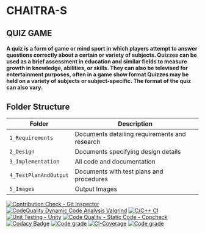 # CHAITRA-S

## QUIZ GAME  
#### A quiz is a form of game or mind sport in which players attempt to answer questions correctly about a certain or variety of subjects. Quizzes can be used as a brief assessment in education and similar fields to measure growth in knowledge, abilities, or skills. They can also be televised for entertainment purposes, often in a game show format Quizzes may be held on a variety of subjects or subject-specific. The format of the quiz can also vary.

## Folder Structure
Folder                    | Description
--------------------------| -----------------------------------------
`1_Requirements`          | Documents detailing requirements and research
`2_Design`                | Documents specifying design details
`3_Implementation`        | All code and documentation
`4_TestPlanAndOutput`     | Documents with test plans and procedures
`5_Images`                | Output Images

[![Contribution Check - Git Inspector](https://github.com/Chaitra15S/CHAITRA-S/actions/workflows/gitinspector.yml/badge.svg)](https://github.com/Chaitra15S/CHAITRA-S/actions/workflows/gitinspector.yml)    [![CodeQuality Dynamic Code Analysis Valgrind](https://github.com/Chaitra15S/CHAITRA-S/actions/workflows/CodeQuality_Dynamic.yml/badge.svg)](https://github.com/Chaitra15S/CHAITRA-S/actions/workflows/CodeQuality_Dynamic.yml)    [![C/C++ CI](https://github.com/Chaitra15S/CHAITRA-S/actions/workflows/c-build.yml/badge.svg)](https://github.com/Chaitra15S/CHAITRA-S/actions/workflows/c-build.yml)    [![Unit Testing - Unity](https://github.com/Chaitra15S/CHAITRA-S/actions/workflows/unity.yml/badge.svg)](https://github.com/Chaitra15S/CHAITRA-S/actions/workflows/unity.yml)    [![Code Quality - Static Code - Cppcheck](https://github.com/Chaitra15S/CHAITRA-S/actions/workflows/cppcheck.yml/badge.svg)](https://github.com/Chaitra15S/CHAITRA-S/actions/workflows/cppcheck.yml)    [![Codacy Badge](https://app.codacy.com/project/badge/Grade/e2a6ee1111f547ac94c6f8fef13cbb3d)](https://www.codacy.com/gh/Chaitra15S/CHAITRA-S/dashboard?utm_source=github.com&amp;utm_medium=referral&amp;utm_content=Chaitra15S/CHAITRA-S&amp;utm_campaign=Badge_Grade)    [![Code grade](https://www.code-inspector.com/project/25052/score/svg)](https://frontend.code-inspector.com/public/project/25052/CHAITRA-S/dashboard)    [![CI-Coverage](https://github.com/Chaitra15S/CHAITRA-S/actions/workflows/gcov.yml/badge.svg)](https://github.com/Chaitra15S/CHAITRA-S/actions/workflows/gcov.yml)    [![Code grade](https://www.code-inspector.com/project/25052/status/svg)](https://frontend.code-inspector.com/public/project/25052/CHAITRA-S/dashboard)
